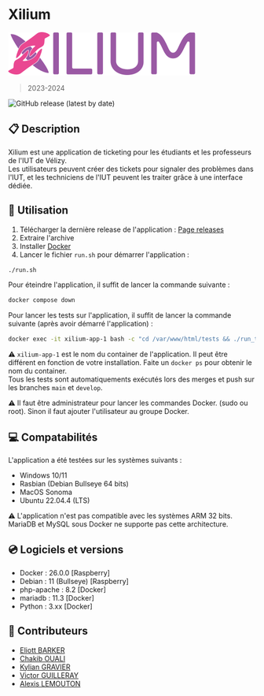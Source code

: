 # Xilium

![Xilium logo](src/public/imgs/logos/xilium.svg)

> 2023-2024

![GitHub release (latest by date)](https://img.shields.io/github/v/release/Eliott-B/Xilium)

## 📋 Description

Xilium est une application de ticketing pour les étudiants et les professeurs de l'IUT de Vélizy.  
Les utilisateurs peuvent créer des tickets pour signaler des problèmes dans l'IUT, et les techniciens de l'IUT peuvent les traiter grâce à une interface dédiée.  

## 🔧 Utilisation

1. Télécharger la dernière release de l'application : [Page releases](https://github.com/Eliott-B/Xilium/releases)
2. Extraire l'archive
3. Installer [Docker](https://docs.docker.com/get-docker/)
4. Lancer le fichier `run.sh` pour démarrer l'application :

```bash
./run.sh
```

Pour éteindre l'application, il suffit de lancer la commande suivante :

```bash
docker compose down
```

Pour lancer les tests sur l'application, il suffit de lancer la commande suivante (après avoir démarré l'application) :

```bash
docker exec -it xilium-app-1 bash -c "cd /var/www/html/tests && ./run_test.sh"
```

⚠️ `xilium-app-1` est le nom du container de l'application. Il peut être différent en fonction de votre installation. Faite un `docker ps` pour obtenir le nom du container.  
Tous les tests sont automatiquements exécutés lors des merges et push sur les branches `main` et `develop`.  

⚠️ Il faut être administrateur pour lancer les commandes Docker. (sudo ou root). Sinon il faut ajouter l'utilisateur au groupe Docker.  

## 💻 Compatabilités

L'application a été testées sur les systèmes suivants :  

- Windows 10/11  
- Rasbian (Debian Bullseye 64 bits)  
- MacOS Sonoma  
- Ubuntu 22.04.4 (LTS)  

⚠️ L'application n'est pas compatible avec les systèmes ARM 32 bits. MariaDB et MySQL sous Docker ne supporte pas cette architecture.  

## 💿 Logiciels et versions

- Docker : 26.0.0 [Raspberry]  
- Debian : 11 (Bullseye) [Raspberry]  
- php-apache : 8.2 [Docker]  
- mariadb : 11.3 [Docker]  
- Python : 3.xx [Docker]  

## 🤝 Contributeurs

- [Eliott BARKER](https://github.com/Eliott-B)
- [Chakib OUALI](https://github.com/444chak)
- [Kylian GRAVIER](https://github.com/SaAxok)
- [Victor GUILLERAY](https://github.com/Neifko)
- [Alexis LEMOUTON](https://github.com/Junior78180)
